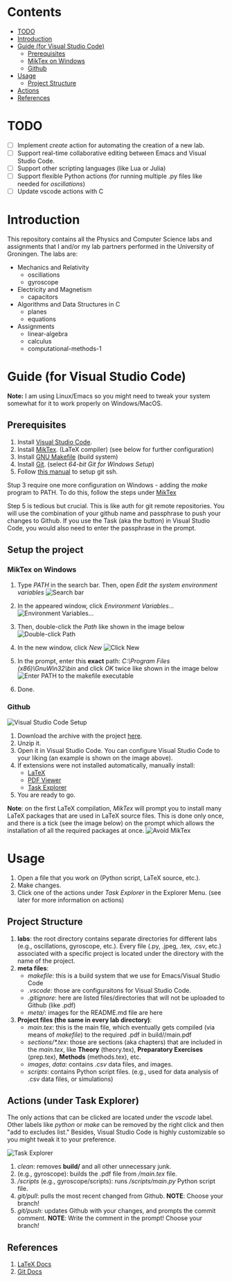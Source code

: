 # Contents

- [TODO](#todo)
- [Introduction](#introduction)
- [Guide (for Visual Studio Code)](#guide-for-visual-studio-code)
  - [Prerequisites](#prerequisites)
  - [MikTex on Windows](#miktex-on-windows)
  - [Github](#github)
- [Usage](#usage)
  - [Project Structure](#project-structure)
- [Actions](#actions-under-task-explorer)
- [References](#references)

# TODO

- [ ] Implement *create* action for automating the creation of a new lab.
- [ ] Support real-time collaborative editing between Emacs and Visual Studio Code.
- [ ] Support other scripting languages (like Lua or Julia)
- [ ] Support flexible Python actions (for running multiple .py files like needed for *oscillations*)
- [ ] Update vscode actions with C

# Introduction

This repository contains all the Physics and Computer Science labs and assignments that I and/or my lab partners performed in the University of Groningen. The labs are:
* Mechanics and Relativity
    * oscillations
    * gyroscope
* Electricity and Magnetism
    * capacitors
* Algorithms and Data Structures in C
    * planes
	* equations
* Assignments
    * linear-algebra
	* calculus
	* computational-methods-1

# Guide (for Visual Studio Code)

**Note:** I am using Linux/Emacs so you might need to tweak your system somewhat for it to work properly on Windows/MacOS.

## Prerequisites
1. Install [Visual Studio Code](https://code.visualstudio.com/).
2. Install [MikTex](https://miktex.org/download). (LaTeX compiler) (see below for further configuration)
3. Install [GNU Makefile](https://sourceforge.net/projects/gnuwin32/files/make/3.81/make-3.81.exe/download?use_mirror=altushost-swe&download=) (build system)
4. Install [Git](https://git-scm.com/downloads/win). (select *64-bit Git for Windows Setup*)
5. Follow [this manual](https://docs.github.com/en/authentication/connecting-to-github-with-ssh/generating-a-new-ssh-key-and-adding-it-to-the-ssh-agent?platform=windows) to setup git ssh.

Stup 3 require one more configuration on Windows - adding the *make* program to PATH. To do this, follow the steps under [MikTex](#miktex-on-windows) 

Step 5 is tedious but crucial. This is like auth for git remote repositories. You will use the combination of your github name and passphrase to push your changes to Github. If you use the Task (aka the button) in Visual Studio Code, you would also need to enter the passphrase in the prompt.

## Setup the project

### MikTex on Windows

1. Type *PATH* in the search bar. Then, open *Edit the system environment variables*
![Search bar](meta/OpenPATH.png)

2. In the appeared window, click *Environment Variables...*
![Environment Variables...](meta/ClickEnv.png)

3. Then, double-click the *Path* like shown in the image below
![Double-click Path](meta/DoubleClick.png)

4. In the new window, click *New*
![Click New](meta/ClickNew.png)

5. In the prompt, enter this **exact** path: *C:\\Program Files (x86)\\GnuWin32\\bin* and click *OK* twice like shown in the image below
![Enter PATH to the makefile executable](meta/ClickOK.png)

6. Done.

### Github 

![Visual Studio Code Setup](meta/vscode.png)

1. Download the archive with the project [here](https://github.com/euwaka/labs/tree/electromagnetism).
2. Unzip it.
3. Open it in Visual Studio Code. You can configure Visual Studio Code to your liking (an example is shown on the image above).
4. If extensions were not installed automatically, manually install:
    * [LaTeX](https://marketplace.visualstudio.com/items?itemName=mathematic.vscode-latex)
    * [PDF Viewer](https://marketplace.visualstudio.com/items?itemName=mathematic.vscode-pdf)
    * [Task Explorer](https://marketplace.visualstudio.com/items?itemName=spmeesseman.vscode-taskexplorer)
5. You are ready to go.

**Note**: on the first LaTeX compilation, *MikTex* will prompt you to install many LaTeX packages that are used in LaTeX source files. This is done only once, and there is a tick (see the image below) on the prompt which allows the installation of all the required packages at once.
![Avoid MikTex](meta/MikTex.png)

# Usage

1. Open a file that you work on (Python script, LaTeX source, etc.).
2. Make changes.
3. Click one of the actions under *Task Explorer* in the Explorer Menu. (see later for more information on actions)

## Project Structure

1. **labs**: the root directory contains separate directories for different labs (e.g., oscillations, gyroscope, etc.). Every file (.py, .jpeg, .tex, .csv, etc.) associated with a specific project is located under the directory with the name of the project.
2. **meta files**:
    * *makefile*: this is a build system that we use for Emacs/Visual Studio Code
    * *.vscode*: those are configuraitons for Visual Studio Code.
    * *.gitignore*: here are listed files/directories that will not be uploaded to Github (like .pdf)
	* *meta/*: images for the README.md file are here
3. **Project files (the same in every lab directory)**:
    * *main.tex*: this is the main file, which eventually gets compiled (via means of *makefile*) to the required .pdf in build/<project-name>/main.pdf
    * *sections/\*.tex*: those are sections (aka chapters) that are included in the *main.tex*, like **Theory** (theory.tex), **Preparatory Exercises** (prep.tex), **Methods** (methods.tex), etc.
    * *images*, *data*: contains *.csv* data files, and images.
    * *scripts*: contains Python script files. (e.g., used for data analysis of .csv data files, or simulations)

## Actions (under Task Explorer)

The only actions that can be clicked are located under the *vscode* label. Other labels like *python* or *make* can be removed by the right click and then "add to excludes list." Besides, Visual Studio Code is highly customizable so you might tweak it to your preference.

![Task Explorer](meta/TaskExp.png)

1. *clean*: removes **build/** and all other unnecessary junk.
2. *<project-name>* (e.g., gyroscope): builds the .pdf file from *<project-name>/main.tex* file.
3. *<project-name>/scripts* (e.g., gyroscope/scripts): runs *<project-name>/scripts/main.py* Python script file.
4. *git/pull*: pulls the most recent changed from Github. **NOTE**: Choose your branch!
5. *git/push*: updates Github with your changes, and prompts the commit comment. **NOTE**: Write the comment in the prompt! Choose your branch!

## References

1. [LaTeX Docs](https://www.latex-project.org/help/documentation/)
2. [Git Docs](https://git-scm.com/docs)
